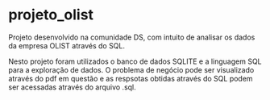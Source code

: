 # projeto_olist
Projeto desenvolvido na comunidade DS, com intuito de analisar os dados da empresa OLIST através do SQL.

Nesto projeto foram utilizados o banco de dados SQLITE e a linguagem SQL para a exploração de dados. O problema de negócio pode ser visualizado através do pdf em questão e as respsotas obtidas através do SQL podem ser acessadas através do arquivo .sql.
